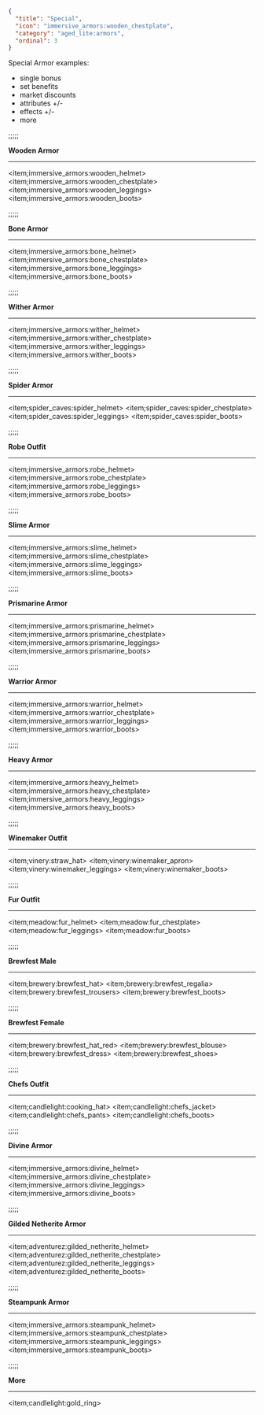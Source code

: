 ```json
{
  "title": "Special",
  "icon": "immersive_armors:wooden_chestplate",
  "category": "aged_lite:armors",
  "ordinal": 3
}
```

Special Armor examples:

- single bonus
- set benefits
- market discounts
- attributes +/-
- effects +/-
- more

;;;;;


**Wooden Armor**

---

<item;immersive_armors:wooden_helmet>
<item;immersive_armors:wooden_chestplate>
<item;immersive_armors:wooden_leggings>
<item;immersive_armors:wooden_boots>

;;;;;


**Bone Armor**

---

<item;immersive_armors:bone_helmet>
<item;immersive_armors:bone_chestplate>
<item;immersive_armors:bone_leggings>
<item;immersive_armors:bone_boots>

;;;;;


**Wither Armor**

---

<item;immersive_armors:wither_helmet>
<item;immersive_armors:wither_chestplate>
<item;immersive_armors:wither_leggings>
<item;immersive_armors:wither_boots>

;;;;;


**Spider Armor**

---

<item;spider_caves:spider_helmet>
<item;spider_caves:spider_chestplate>
<item;spider_caves:spider_leggings>
<item;spider_caves:spider_boots>

;;;;;


**Robe Outfit**

---

<item;immersive_armors:robe_helmet>
<item;immersive_armors:robe_chestplate>
<item;immersive_armors:robe_leggings>
<item;immersive_armors:robe_boots>

;;;;;


**Slime Armor**

---

<item;immersive_armors:slime_helmet>
<item;immersive_armors:slime_chestplate>
<item;immersive_armors:slime_leggings>
<item;immersive_armors:slime_boots>

;;;;;


**Prismarine Armor**

---

<item;immersive_armors:prismarine_helmet>
<item;immersive_armors:prismarine_chestplate>
<item;immersive_armors:prismarine_leggings>
<item;immersive_armors:prismarine_boots>

;;;;;


**Warrior Armor**

---

<item;immersive_armors:warrior_helmet>
<item;immersive_armors:warrior_chestplate>
<item;immersive_armors:warrior_leggings>
<item;immersive_armors:warrior_boots>

;;;;;


**Heavy Armor**

---

<item;immersive_armors:heavy_helmet>
<item;immersive_armors:heavy_chestplate>
<item;immersive_armors:heavy_leggings>
<item;immersive_armors:heavy_boots>

;;;;;


**Winemaker Outfit**

---

<item;vinery:straw_hat>
<item;vinery:winemaker_apron>
<item;vinery:winemaker_leggings>
<item;vinery:winemaker_boots>

;;;;;


**Fur Outfit**

---

<item;meadow:fur_helmet>
<item;meadow:fur_chestplate>
<item;meadow:fur_leggings>
<item;meadow:fur_boots>

;;;;;


**Brewfest Male**

---

<item;brewery:brewfest_hat>
<item;brewery:brewfest_regalia>
<item;brewery:brewfest_trousers>
<item;brewery:brewfest_boots>

;;;;;


**Brewfest Female**

---

<item;brewery:brewfest_hat_red>
<item;brewery:brewfest_blouse>
<item;brewery:brewfest_dress>
<item;brewery:brewfest_shoes>

;;;;;


**Chefs Outfit**

---

<item;candlelight:cooking_hat>
<item;candlelight:chefs_jacket>
<item;candlelight:chefs_pants>
<item;candlelight:chefs_boots>

;;;;;


**Divine Armor**

---

<item;immersive_armors:divine_helmet>
<item;immersive_armors:divine_chestplate>
<item;immersive_armors:divine_leggings>
<item;immersive_armors:divine_boots>

;;;;;


**Gilded Netherite Armor**

---

<item;adventurez:gilded_netherite_helmet>
<item;adventurez:gilded_netherite_chestplate>
<item;adventurez:gilded_netherite_leggings>
<item;adventurez:gilded_netherite_boots>

;;;;;


**Steampunk Armor**

---

<item;immersive_armors:steampunk_helmet>
<item;immersive_armors:steampunk_chestplate>
<item;immersive_armors:steampunk_leggings>
<item;immersive_armors:steampunk_boots>

;;;;;


**More**

---

<item;candlelight:gold_ring>